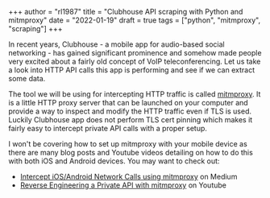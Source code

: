 +++
author = "rl1987"
title = "Clubhouse API scraping with Python and mitmproxy"
date = "2022-01-19"
draft = true
tags = ["python", "mitmproxy", "scraping"]
+++

In recent years, Clubhouse - a mobile app for audio-based social networking - has gained significant prominence
and somehow made people very excited about a fairly old concept of VoIP teleconferencing. Let us take a look into 
HTTP API calls this app is performing and see if we can extract some data.

The tool we will be using for intercepting HTTP traffic is called [mitmproxy](https://mitmproxy.org/). It is a little
HTTP proxy server that can be launched on your computer and provide a way to inspect and modify the HTTP traffic even
if TLS is used. Luckily Clubhouse app does not perform TLS cert pinning which makes it fairly easy to intercept 
private API calls with a proper setup.

I won't be covering how to set up mitmproxy with your mobile device as there are many blog posts and Youtube videos
detailing on how to do this with both iOS and Android devices. You may want to check out:

* [Intercept iOS/Android Network Calls using mitmproxy](https://medium.com/testvagrant/intercept-ios-android-network-calls-using-mitmproxy-4d3c94831f62) on Medium
* [Reverse Engineering a Private API with mitmproxy](https://www.youtube.com/watch?v=xQGC-8ojYbU) on Youtube



